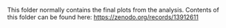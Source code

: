 This folder normally contains the final plots from the analysis. Contents of this folder can be found here:
https://zenodo.org/records/13912611